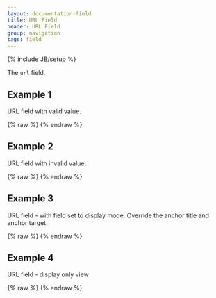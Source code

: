 ```yaml
---
layout: documentation-field
title: URL Field
header: URL Field
group: navigation
tags: field
---
```

{% include JB/setup %}

The ```url``` field.

<!-- INCLUDE_API_DOCS: url -->


## Example 1
URL field with valid value.
<div id="field1"> </div>
{% raw %}
<script type="text/javascript" id="field1-script">
$("#field1").alpaca({
    "data": "http://www.alpacajs.org",
    "options": {
        "type": "url"
    },
    "schema": {
        "format": "uri"
    }
});
</script>
{% endraw %}


## Example 2
URL field with invalid value.
<div id="field2"> </div>
{% raw %}
<script type="text/javascript" id="field2-script">
$("#field2").alpaca({
    "data": "invalid url",
    "options": {
        "type": "url"
    },
    "schema": {
        "format": "uri"
    }
});
</script>
{% endraw %}

## Example 3
URL field - with field set to display mode.  Override the anchor title and anchor target.
<div id="field3"> </div>
{% raw %}
<script type="text/javascript" id="field3-script">
$("#field3").alpaca({
    "data": "http://www.cloudcms.com",
    "schema": {
        "format": "uri"
    },
    "options": {
        "type": "url",
        "anchorTitle": "Cloud CMS",
        "anchorTarget": "_blank",
        "view": "bootstrap-display"
    }
});
</script>
{% endraw %}


## Example 4
URL field - display only view
<div id="field4"> </div>
{% raw %}
<script type="text/javascript" id="field4-script">
$("#field4").alpaca({
    "data": "http://www.cloudcms.com",
    "options": {
        "type": "url",
        "label": "Web Address"
    },
    "schema": {
        "format": "uri"
    },
    "view": "bootstrap-display"
});
</script>
{% endraw %}
